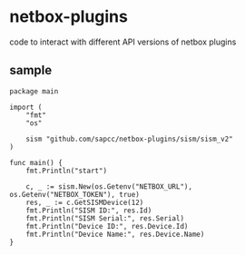 # netbox-plugins
code to interact with different API versions of netbox plugins

## sample
```
package main

import (
	"fmt"
	"os"

	sism "github.com/sapcc/netbox-plugins/sism/sism_v2"
)

func main() {
	fmt.Println("start")

	c, _ := sism.New(os.Getenv("NETBOX_URL"), os.Getenv("NETBOX_TOKEN"), true)
	res, _ := c.GetSISMDevice(12)
	fmt.Println("SISM ID:", res.Id)
	fmt.Println("SISM Serial:", res.Serial)
	fmt.Println("Device ID:", res.Device.Id)
	fmt.Println("Device Name:", res.Device.Name)
}

```
